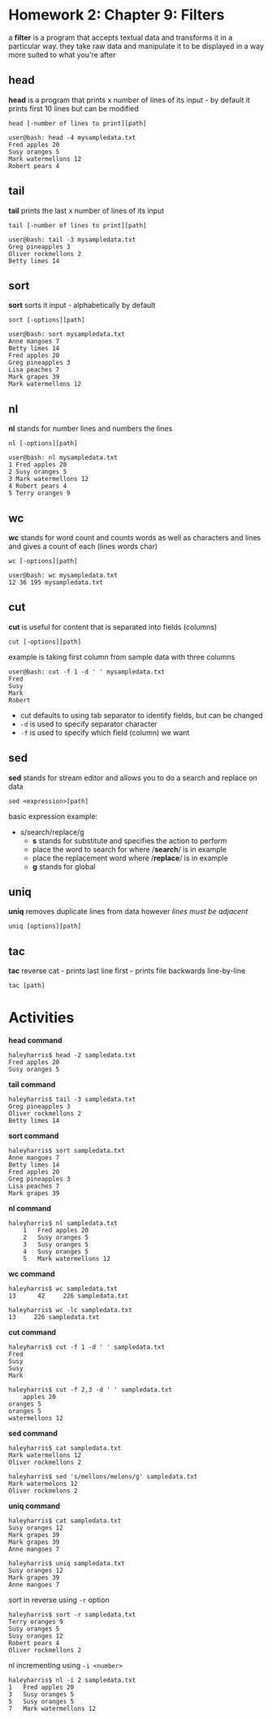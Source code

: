 # Homework 2: Chapter 9: Filters

a **filter** is a program that accepts textual data and transforms it in a particular way. they take raw data and manipulate it to be displayed in a way more suited to what you're after


## head

**head** is a program that prints x number of lines of its input - by default it prints first 10 lines but can be modified

`head [-number of lines to print][path]`

    user@bash: head -4 mysampledata.txt
    Fred apples 20
    Susy oranges 5
    Mark watermellons 12
    Robert pears 4

## tail

**tail** prints the last x number of lines of its input

`tail [-number of lines to print][path]`

    user@bash: tail -3 mysampledata.txt
    Greg pineapples 3
    Oliver rockmellons 2
    Betty limes 14


## sort

**sort** sorts it input - alphabetically by default

`sort [-options][path]`

    user@bash: sort mysampledata.txt
    Anne mangoes 7
    Betty limes 14
    Fred apples 20
    Greg pineapples 3
    Lisa peaches 7
    Mark grapes 39
    Mark watermellons 12

## nl

**nl** stands for number lines and numbers the lines

`nl [-options][path]`

    user@bash: nl mysampledata.txt
    1 Fred apples 20
    2 Susy oranges 5
    3 Mark watermellons 12
    4 Robert pears 4
    5 Terry oranges 9 


## wc

**wc** stands for word count and counts words as well as characters and lines and gives a count of each (lines words char)

`wc [-options][path]`

    user@bash: wc mysampledata.txt
    12 36 195 mysampledata.txt


## cut

**cut** is useful for content that is separated into fields (columns) 

`cut [-options][path]`

example is taking first column from sample data with three columns

    user@bash: cut -f 1 -d ' ' mysampledata.txt
    Fred
    Susy
    Mark
    Robert

- cut defaults to using tab separator to identify fields, but can be changed
- `-d` is used to specify separator character
- `-f` is used to specify which field (column) we want

## sed

**sed** stands for stream editor and allows you to do a search and replace on data

`sed <expression>[path]`

basic expression example:

- s/search/replace/g
    - **s** stands for substitute and specifies the action to perform
    - place the word to search for where /**search**/ is in example
    - place the replacement word where /**replace**/ is in example
    - **g** stands for global


## uniq

**uniq** removes duplicate lines from data however *lines must be adjacent*

`uniq [options][path]`


## tac

**tac** reverse cat - prints last line first - prints file backwards line-by-line

`tac [path]`

# Activities

**head command**

    haleyharris$ head -2 sampledata.txt
    Fred apples 20
    Susy oranges 5

**tail command**

    haleyharris$ tail -3 sampledata.txt
    Greg pineapples 3
    Oliver rockmellons 2
    Betty limes 14

**sort command**

    haleyharris$ sort sampledata.txt
    Anne mangoes 7
    Betty limes 14
    Fred apples 20
    Greg pineapples 3
    Lisa peaches 7
    Mark grapes 39

**nl command**

    haleyharris$ nl sampledata.txt
        1	Fred apples 20
        2	Susy oranges 5
        3	Susy oranges 5
        4	Susy oranges 5
        5	Mark watermellons 12

**wc command**

    haleyharris$ wc sampledata.txt
    13      42     226 sampledata.txt

    haleyharris$ wc -lc sampledata.txt
    13     226 sampledata.txt

**cut command**

    haleyharris$ cut -f 1 -d ' ' sampledata.txt
    Fred
    Susy
    Susy
    Mark

    haleyharris$ cut -f 2,3 -d ' ' sampledata.txt
        apples 20
    oranges 5
    oranges 5
    watermellons 12


**sed command**

    haleyharris$ cat sampledata.txt
    Mark watermellons 12
    Oliver rockmellons 2

    haleyharris$ sed 's/mellons/melons/g' sampledata.txt
    Mark watermelons 12
    Oliver rockmelons 2

**uniq command**

    haleyharris$ cat sampledata.txt
    Susy oranges 12
    Mark grapes 39
    Mark grapes 39
    Anne mangoes 7

    haleyharris$ uniq sampledata.txt
    Susy oranges 12
    Mark grapes 39
    Anne mangoes 7

sort in reverse using `-r` option

    haleyharris$ sort -r sampledata.txt
    Terry oranges 9
    Susy oranges 5
    Susy oranges 12
    Robert pears 4
    Oliver rockmellons 2

nl incrementing using `-i <number>`

    haleyharris$ nl -i 2 sampledata.txt
    1	Fred apples 20
    3	Susy oranges 5
    5	Susy oranges 5
    7	Mark watermellons 12